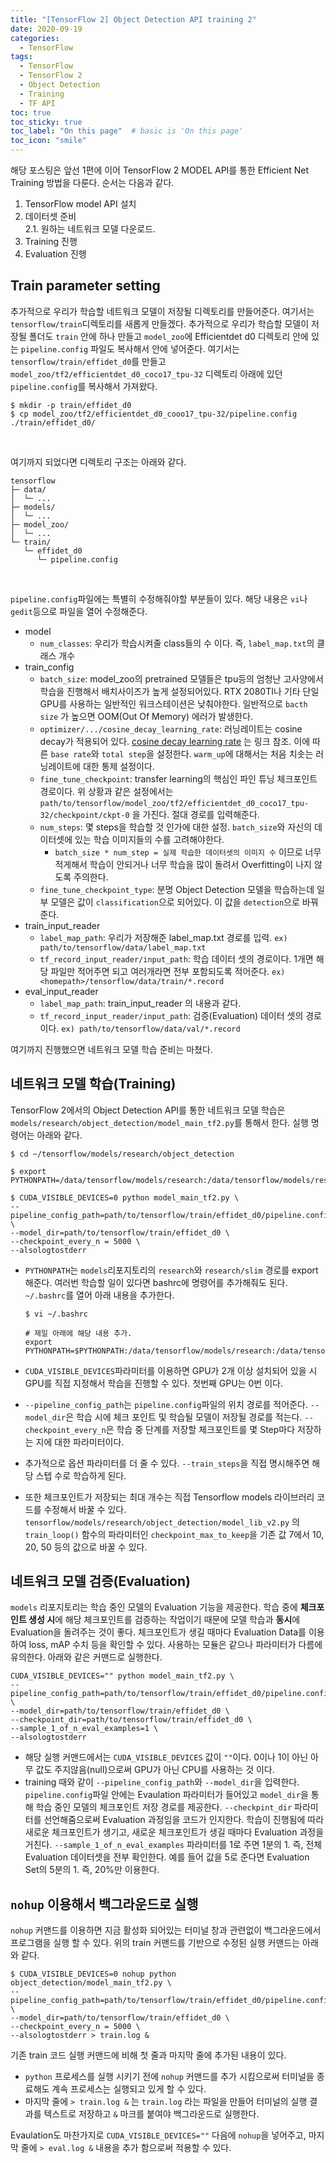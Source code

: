 ```yaml
---
title: "[TensorFlow 2] Object Detection API training 2"
date: 2020-09-19
categories:
  - TensorFlow
tags:
  - TensorFlow
  - TensorFlow 2
  - Object Detection
  - Training
  - TF API
toc: true
toc_sticky: true
toc_label: "On this page"  # basic is 'On this page'
toc_icon: "smile"
---
```


해당 포스팅은 앞선 1편에 이어 TensorFlow 2 MODEL API를 통한 Efficient Net Training 방법을 다룬다.
순서는 다음과 같다.  
1. TensorFlow model API 설치
2. 데이터셋 준비  
    2.1. 원하는 네트워크 모델 다운로드.
3. Training 진행
4. Evaluation 진행


## Train parameter setting
추가적으로 우리가 학습할 네트워크 모델이 저장될 디렉토리를 만들어준다. 여기서는 `tensorflow/train`디렉토리를 새롭게 만들겠다. 추가적으로 우리가 
학습할 모델이 저장될 폴더도 `train` 안에 하나 만들고 `model_zoo`에  Efficientdet d0 디렉토리 안에 있는 `pipeline.config` 파일도 복사해서
안에 넣어준다. 여기서는 `tensorflow/train/effidet_d0`를 만들고 `model_zoo/tf2/efficientdet_d0_coco17_tpu-32` 디렉토리 아래에 있던
`pipeline.config`를 복사해서 가져왔다.
```shell
$ mkdir -p train/effidet_d0 
$ cp model_zoo/tf2/efficientdet_d0_cooo17_tpu-32/pipeline.config ./train/effidet_d0/
```
<br>

여기까지 되었다면 디렉토리 구조는 아래와 같다.
```shell
tensorflow
├─ data/
│  └─ ...
├─ models/
│  └─ ...
├─ model_zoo/
│  └─ ...
└─ train/
   └─ effidet_d0
      └─ pipeline.config     
```
<br>

`pipeline.config`파일에는 특별히 수정해줘야할 부분들이 있다. 해당 내용은 `vi`나 `gedit`등으로 파일을 열어 수정해준다.
- model
  - `num_classes`: 우리가 학습시켜줄 class들의 수 이다. 즉, `label_map.txt`의 클래스 개수
- train_config
  - `batch_size`: model_zoo의 pretrained 모델들은 tpu등의 엄청난 고사양에서 학습을 진행해서 배치사이즈가 높게 설정되어있다. RTX 2080TI나
   기타 단일 GPU를 사용하는 일반적인 워크스테이션은 낮춰야한다. 일반적으로 `bacth size` 가 높으면 OOM(Out Of Memory) 에러가 발생한다. 
  - `optimizer/.../cosine_decay_learning_rate`: 러닝레이트는 cosine decay가 적용되어 있다.
   [cosine decay learning rate](https://hoya012.github.io/blog/Bag-of-Tricks-for-Image-Classification-with-Convolutional-Neural-Networks-Review/) 는 링크 참조.
   이에 따른 `base rate`와 `total step`을 설정한다. `warm_up`에 대해서는 처음 치솟는 러닝레이트에 대한 통제 설정이다.
  - `fine_tune_checkpoint`: transfer learning의 핵심인 파인 튜닝 체크포인트 경로이다. 위 상황과 같은 설정에서는 
    `path/to/tensorflow/model_zoo/tf2/efficientdet_d0_coco17_tpu-32/checkpoint/ckpt-0` 을 가진다. 절대 경로를 입력해준다.
  - `num_steps`: 몇 steps을 학습할 것 인가에 대한 설정. `batch_size`와 자신의 데이터셋에 있는 학습 이미지들의 수를 고려해야한다. 
    - `batch_size * num_step = 실제 학습한 데이터셋의 이미지 수` 이므로 너무 적게해서 학습이 안되거나 너무 학습을 많이 돌려서 Overfitting이
      나지 않도록 주의한다.
  - `fine_tune_checkpoint_type`: 분명 Object Detection 모델을 학습하는데 일부 모델은 값이 `classification`으로 되어있다. 
    이 값을 `detection`으로 바꿔준다.
- train_input_reader
  - `label_map_path`: 우리가 저장해준 label_map.txt 경로를 입력. `ex) path/to/tensorflow/data/label_map.txt`
  - `tf_record_input_reader/input_path`: 학습 데이터 셋의 경로이다. 1개면 해당 파일만 적어주면 되고 여러개라면 전부 포함되도록 적어준다.
    `ex) <homepath>/tensorflow/data/train/*.record`
- eval_input_reader
  - `label_map_path`: train_input_reader 의 내용과 같다.
  - `tf_record_input_reader/input_path`: 검증(Evaluation) 데이터 셋의 경로이다. `ex) path/to/tensorflow/data/val/*.record`

여기까지 진행했으면 네트워크 모델 학습 준비는 마쳤다.

## 네트워크 모델 학습(Training) 
TensorFlow 2에서의 Object Detection API를 통한 네트워크 모델 학습은 `models/research/object_detection/model_main_tf2.py`를
 통해서 한다. 실행 명령어는 아래와 같다.
```shell
$ cd ~/tensorflow/models/research/object_detection

$ export PYTHONPATH=/data/tensorflow/models/research:/data/tensorflow/models/research/slim

$ CUDA_VISIBLE_DEVICES=0 python model_main_tf2.py \
--pipeline_config_path=path/to/tensorflow/train/effidet_d0/pipeline.config \
--model_dir=path/to/tensorflow/train/effidet_d0 \
--checkpoint_every_n = 5000 \
--alsologtostderr
```
- `PYTHONPATH`는 `models`리포지토리의 `research`와 `research/slim` 경로를 export 해준다. 여러번 학습할 일이 있다면 bashrc에 명령어를
  추가해줘도 된다. `~/.bashrc`를 열어 아래 내용을 추가한다.
  ```
  $ vi ~/.bashrc
  
  # 제일 아래에 해당 내용 추가.
  export PYTHONPATH=$PYTHONPATH:/data/tensorflow/models/research:/data/tensorflow/models/research/slim
  ```
- `CUDA_VISIBLE_DEVICES`파라미터를 이용하면 GPU가 2개 이상 설치되어 있을 시 GPU를 직접 지정해서 학습을 진행할 수 있다. 첫번째 GPU는 0번 이다.
- `--pipeline_config_path`는 `pipeline.config`파일의 위치 경로를 적어준다. `--model_dir`은 학습 시에 체크 포인트 및 학습될 모델이 저장될
경로를 적는다. `--checkpoint_every_n`은 학습 중 단계를 저장할 체크포인트를 몇 Step마다 저장하는 지에 대한 파라미터이다.

- 추가적으로 옵션 파라미터를 더 줄 수 있다. 
  `--train_steps`을 직접 명시해주면 해당 스텝 수로 학습하게 된다.<br>

- 또한 체크포인트가 저장되는 최대 개수는 직접 Tensorflow models 라이브러리 코드를 수정해서 바꿀 수 있다. 
  `tensorflow/models/research/object_detection/model_lib_v2.py` 의 `train_loop()` 함수의 파라미터인 `checkpoint_max_to_keep`을
  기존 값 7에서 10, 20, 50 등의 값으로 바꿀 수 있다.

## 네트워크 모델 검증(Evaluation) 
`models` 리포지토리는 학습 중인 모델의 Evaluation 기능을 제공한다. 학습 중에 **체크포인트 생성 시**에 해당 체크포인트를 검증하는 작업이기 때문에 
모델 학습과 **동시**에 Evaluation을 돌려주는 것이 좋다. 체크포인트가 생길 때마다 Evaluation Data를 이용하여 loss, mAP 수치 등을 확인할
 수 있다. 사용하는 모듈은 같으나 파라미터가 다름에 유의한다. 아래와 같은 커맨드로 실행한다.
```shell
CUDA_VISIBLE_DEVICES="" python model_main_tf2.py \
--pipeline_config_path=path/to/tensorflow/train/effidet_d0/pipeline.config \
--model_dir=path/to/tensorflow/train/effidet_d0 \
--checkpoint_dir=path/to/tensorflow/train/effidet_d0 \
--sample_1_of_n_eval_examples=1 \
--alsologtostderr
```
- 해당 실행 커맨드에서는 `CUDA_VISIBLE_DEVICES` 값이 `""`이다. 0이나 1이 아닌 아무 값도 주지않음(null)으로써 GPU가 아닌 CPU를 사용하는 것 이다.
- training 때와 같이 `--pipeline_config_path`와 `--model_dir`을 입력한다. `pipeline.config`파일 안에는 Evaulation 파라미터가 
  들어있고 `model_dir`을 통해 학습 중인 모델의 체크포인트 저장 경로를 제공한다. `--checkpint_dir` 파라미터를 선언해줌으로써 Evaluation 
  과정임을 코드가 인지한다. 학습이 진행됨에 따라 새로운 체크포인트가 생기고, 새로운 체크포인트가 생길 때마다 Evaluation 과정을 거친다.
  `--sample_1_of_n_eval_examples` 파라미터를 1로 주면 1분의 1. 즉, 전체 Evaluation 데이터셋을 전부 확인한다. 예를 들어 값을 5로 준다면
  Evaluation Set의 5분의 1. 즉, 20%만 이용한다.
  
## `nohup` 이용해서 백그라운드로 실행
`nohup` 커맨드를 이용하면 지금 활성화 되어있는 터미널 창과 관련없이 백그라운드에서 프로그램을 실행 할 수 있다. 위의 train 커맨드를 기반으로 수정된
실행 커맨드는 아래와 같다.
```shell
$ CUDA_VISIBLE_DEVICES=0 nohup python object_detection/model_main_tf2.py \
--pipeline_config_path=path/to/tensorflow/train/effidet_d0/pipeline.config \
--model_dir=path/to/tensorflow/train/effidet_d0 \
--checkpoint_every_n = 5000 \
--alsologtostderr > train.log & 
```
기존 train 코드 실행 커맨드에 비해 첫 줄과 마지막 줄에 추가된 내용이 있다. 
- `python` 프로세스를 실행 시키기 전에 `nohup` 커맨드를 추가 시킴으로써 터미널을 종료해도 계속 프로세스는 실행되고 있게 할 수 있다.
- 마지막 줄에 `> train.log &` 는 `train.log` 라는 파일을 만들어 터미널의 실행 결과를 텍스트로 저장하고 `&` 마크를 붙여야 백그라운드로 실행한다.

Evaulation도 마찬가지로 `CUDA_VISIBLE_DEVICES=""` 다음에 `nohup`을 넣어주고, 마지막 줄에 `> eval.log &` 내용을 추가 함으로써 적용할 수 있다.
